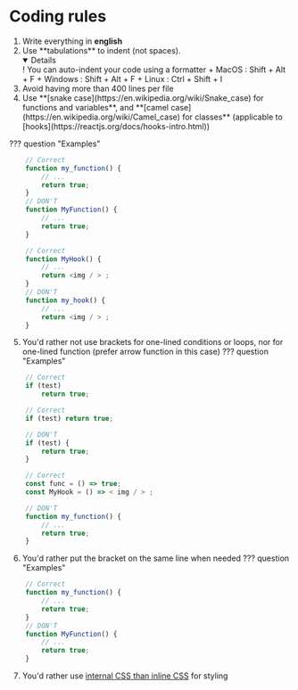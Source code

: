 # Coding rules

<ol>
<li> Write everything in <b>english</b></li>
<li> Use **tabulations** to indent (not spaces).</li>
<details open>
</summary>
! You can auto-indent your code using a formatter
</summary>
  + MacOS :	Shift + Alt + F
  + Windows :	Shift + Alt + F
  + Linux :	Ctrl + Shift + I
</details>

<li> Avoid having more than 400 lines per file</li>
<li> Use **[snake case](https://en.wikipedia.org/wiki/Snake_case) for functions and variables**, and **[camel case](https://en.wikipedia.org/wiki/Camel_case) for classes** (applicable to [hooks](https://reactjs.org/docs/hooks-intro.html))</li>
</ol>
??? question "Examples"

	

```js
	// Correct
	function my_function() {
	    // ...
	    return true;
	}
	// DON'T
	function MyFunction() {
	    // ...
	    return true;
	}

	// Correct
	function MyHook() {
	    // ...
	    return <img / > ;
	}
	// DON'T
	function my_hook() {
	    // ...
	    return <img / > ;
	}
```

5. You'd rather not use brackets for one-lined conditions or loops, nor for one-lined function (prefer arrow function in this case)
??? question "Examples"

	

```js
	// Correct
	if (test)
	    return true;

	// Correct
	if (test) return true;

	// DON'T
	if (test) {
	    return true;
	}

	// Correct
	const func = () => true;
	const MyHook = () => < img / > ;

	// DON'T
	function my_function() {
	    // ...
	    return true;
	}
```

6. You'd rather put the bracket on the same line when needed
??? question "Examples"

	

```js
	// Correct
	function my_function() {
	    // ...
	    return true;
	}
	// DON'T
	function MyFunction() {
	    // ...
	    return true;
	}
```

7. You'd rather use [internal CSS than inline CSS](https://www.hostinger.com/tutorials/difference-between-inline-external-and-internal-css) for styling

